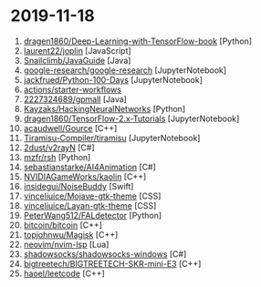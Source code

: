 # 2019-11-18

1. [dragen1860/Deep-Learning-with-TensorFlow-book](https://github.com/dragen1860/Deep-Learning-with-TensorFlow-book "深度学习开源书，基于TensorFlow 2.0实战。Open source Deep Learning book, based on TensorFlow 2.0 framework.") [Python]
2. [laurent22/joplin](https://github.com/laurent22/joplin "Joplin - a note taking and to-do application with synchronization capabilities for Windows, macOS, Linux, Android and iOS. Forum: https://discourse.joplinapp.org/") [JavaScript]
3. [Snailclimb/JavaGuide](https://github.com/Snailclimb/JavaGuide "【Java学习+面试指南】 一份涵盖大部分Java程序员所需要掌握的核心知识。") [Java]
4. [google-research/google-research](https://github.com/google-research/google-research "Google AI Research") [JupyterNotebook]
5. [jackfrued/Python-100-Days](https://github.com/jackfrued/Python-100-Days "Python - 100天从新手到大师") [JupyterNotebook]
6. [actions/starter-workflows](https://github.com/actions/starter-workflows "Accelerating new GitHub Actions workflows") 
7. [2227324689/gpmall](https://github.com/2227324689/gpmall "【咕泡学院实战项目】-基于SpringBoot+Dubbo构建的电商平台-微服务架构、商城、电商、微服务、高并发、kafka、Elasticsearch") [Java]
8. [Kayzaks/HackingNeuralNetworks](https://github.com/Kayzaks/HackingNeuralNetworks "A small course on exploiting and defending neural networks") [Python]
9. [dragen1860/TensorFlow-2.x-Tutorials](https://github.com/dragen1860/TensorFlow-2.x-Tutorials "TensorFlow 2.x version's Tutorials and Examples, including CNN, RNN, GAN, Auto-Encoders, FasterRCNN, GPT, BERT examples, etc. TF 2.0版入门实例代码，实战教程。") [JupyterNotebook]
10. [acaudwell/Gource](https://github.com/acaudwell/Gource "software version control visualization") [C++]
11. [Tiramisu-Compiler/tiramisu](https://github.com/Tiramisu-Compiler/tiramisu "A polyhedral compiler for expressing fast and portable data parallel algorithms") [JupyterNotebook]
12. [2dust/v2rayN](https://github.com/2dust/v2rayN "") [C#]
13. [mzfr/rsh](https://github.com/mzfr/rsh "generate reverse shell from CLI for linux and Windows.") [Python]
14. [sebastianstarke/AI4Animation](https://github.com/sebastianstarke/AI4Animation "Bringing Characters to Life with Computer Brains in Unity") [C#]
15. [NVIDIAGameWorks/kaolin](https://github.com/NVIDIAGameWorks/kaolin "A PyTorch Library for Accelerating 3D Deep Learning Research") [C++]
16. [insidegui/NoiseBuddy](https://github.com/insidegui/NoiseBuddy "Control the listening mode on your AirPods Pro in the Touch Bar or Menu Bar.") [Swift]
17. [vinceliuice/Mojave-gtk-theme](https://github.com/vinceliuice/Mojave-gtk-theme "Mojave is a macos Mojave like theme for GTK 3, GTK 2 and Gnome-Shell") [CSS]
18. [vinceliuice/Layan-gtk-theme](https://github.com/vinceliuice/Layan-gtk-theme "Layan-gtk-theme") [CSS]
19. [PeterWang512/FALdetector](https://github.com/PeterWang512/FALdetector "Code for the paper: Detecting Photoshopped Faces by Scripting Photoshop") [Python]
20. [bitcoin/bitcoin](https://github.com/bitcoin/bitcoin "Bitcoin Core integration/staging tree") [C++]
21. [topjohnwu/Magisk](https://github.com/topjohnwu/Magisk "A Magic Mask to Alter Android System Systemless-ly") [C++]
22. [neovim/nvim-lsp](https://github.com/neovim/nvim-lsp "Common configurations for Neovim Language Servers") [Lua]
23. [shadowsocks/shadowsocks-windows](https://github.com/shadowsocks/shadowsocks-windows "If you want to keep a secret, you must also hide it from yourself.") [C#]
24. [bigtreetech/BIGTREETECH-SKR-mini-E3](https://github.com/bigtreetech/BIGTREETECH-SKR-mini-E3 "BIGTREETECH SKR-mini-E3 motherboard is a ultra-quiet, low-power, high-quality 3D printing machine control board. It is launched by the 3D printing team of Shenzhen BIGTREE technology co., LTD. This board is specially tailored for Ender 3 printer, perfectly replacing the original Ender3 printer motherboard.") [C++]
25. [haoel/leetcode](https://github.com/haoel/leetcode "LeetCode Problems' Solutions") [C++]
